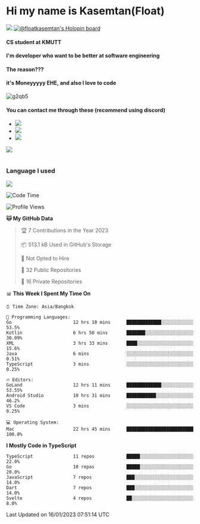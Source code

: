 # Hi my name is Kasemtan(Float)
![](https://64.media.tumblr.com/9c2a8f831efe8da556ffbf89cebb52c9/b86c1ab833a37e32-93/s1280x1920/d000dc22f75df64be2bc150f5fa69c4f6df6bb07.gifv)
[![@floatkasemtan's Holopin board](https://holopin.me/floatkasemtan)](https://holopin.io/@floatkasemtan)
#### CS student at KMUTT
#### I'm developer who want to be better at software engineering
#### The reason???
#### it's Moneyyyyy EHE, and also I love to code
![g2qb5](https://user-images.githubusercontent.com/69688279/175812510-9235eaf7-72f7-40d3-b163-56efa9aa5c6b.gif)

#### You can contact me through these (recommend using discord)
- [![](https://img.shields.io/badge/Discord-5865F2?logo=Discord&logoColor=white)](https://discordapp.com/users/278155096225742848)
- [![](https://img.shields.io/badge/Facebook-1877F2?logo=facebook&logoColor=white)](https://www.facebook.com/float.teavasirichokchai/)
- [![](https://img.shields.io/badge/linkedin-0A66C2?logo=linkedin&logoColor=white)](https://www.linkedin.com/in/kasemtan-teavasirichokchai-975531227/)

[![](https://github-readme-stats.vercel.app/api?username=FloatKasemtan&show_icons=true&theme=nightowl)]()
#
### Language I used
[![](https://github-readme-stats.vercel.app/api/top-langs/?username=FloatKasemtan&layout=compact&theme=nightowl)]()
<!--START_SECTION:waka-->
![Code Time](http://img.shields.io/badge/Code%20Time-909%20hrs%201%20min-blue)

![Profile Views](http://img.shields.io/badge/Profile%20Views-0-blue)

**🐱 My GitHub Data** 

> 🏆 7 Contributions in the Year 2023
 > 
> 📦 513.1 kB Used in GitHub's Storage 
 > 
> 🚫 Not Opted to Hire
 > 
> 📜 32 Public Repositories 
 > 
> 🔑 16 Private Repositories  
 > 
📊 **This Week I Spent My Time On** 

```text
⌚︎ Time Zone: Asia/Bangkok

💬 Programming Languages: 
Go                       12 hrs 10 mins      █████████████░░░░░░░░░░░░   53.5% 
Kotlin                   6 hrs 50 mins       ███████░░░░░░░░░░░░░░░░░░   30.09% 
XML                      3 hrs 33 mins       ████░░░░░░░░░░░░░░░░░░░░░   15.6% 
Java                     6 mins              ░░░░░░░░░░░░░░░░░░░░░░░░░   0.51% 
TypeScript               3 mins              ░░░░░░░░░░░░░░░░░░░░░░░░░   0.25%

🔥 Editors: 
GoLand                   12 hrs 11 mins      █████████████░░░░░░░░░░░░   53.55% 
Android Studio           10 hrs 31 mins      ███████████░░░░░░░░░░░░░░   46.2% 
VS Code                  3 mins              ░░░░░░░░░░░░░░░░░░░░░░░░░   0.25%

💻 Operating System: 
Mac                      22 hrs 45 mins      █████████████████████████   100.0%

```

**I Mostly Code in TypeScript** 

```text
TypeScript               11 repos            █████░░░░░░░░░░░░░░░░░░░░   22.0% 
Go                       10 repos            █████░░░░░░░░░░░░░░░░░░░░   20.0% 
JavaScript               7 repos             ███░░░░░░░░░░░░░░░░░░░░░░   14.0% 
Dart                     7 repos             ███░░░░░░░░░░░░░░░░░░░░░░   14.0% 
Svelte                   4 repos             ██░░░░░░░░░░░░░░░░░░░░░░░   8.0%

```



 Last Updated on 16/01/2023 07:51:14 UTC
<!--END_SECTION:waka-->
<!--
**FloatKasemtan/FloatKasemtan** is a ✨ _special_ ✨ repository because its `README.md` (this file) appears on your GitHub profile.

Here are some ideas to get you started:

- 🔭 I’m currently working on ...
- 🌱 I’m currently learning ...
- 👯 I’m looking to collaborate on ...
- 🤔 I’m looking for help with ...
- 💬 Ask me about ...
- 📫 How to reach me: ...
- 😄 Pronouns: ...
- ⚡ Fun fact: ...
-->
